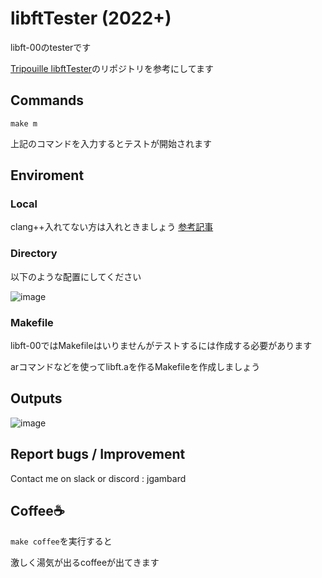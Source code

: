 # libftTester (2022+)
libft-00のtesterです

[Tripouille libftTester](https://github.com/Tripouille/libftTester)のリポジトリを参考にしてます

## Commands
```make m```

上記のコマンドを入力するとテストが開始されます

## Enviroment
### Local
clang++入れてない方は入れときましょう
[参考記事](https://blog.csdn.net/weixin_39752599/article/details/86561756)

### Directory
以下のような配置にしてください

![image](https://user-images.githubusercontent.com/70263039/162998740-3e5ef392-c9d2-44eb-83e3-efe474ac8cf9.png)

### Makefile
libft-00ではMakefileはいりませんがテストするには作成する必要があります

arコマンドなどを使ってlibft.aを作るMakefileを作成しましょう


## Outputs
![image](https://user-images.githubusercontent.com/70263039/162992582-4d95e53e-9e96-4b10-b3ba-0b20e4f15f67.png)

## Report bugs / Improvement
Contact me on slack or discord : jgambard  

## Coffee☕
```make coffee```を実行すると

激しく湯気が出るcoffeeが出てきます
